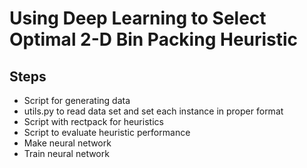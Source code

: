 # Using Deep Learning to Select Optimal 2-D Bin Packing Heuristic

## Steps
- Script for generating data
- utils.py to read data set and set each instance in proper format
- Script with rectpack for heuristics
- Script to evaluate heuristic performance
- Make neural network
- Train neural network
